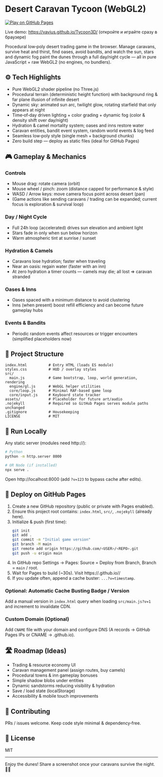 # Desert Caravan Tycoon (WebGL2)

[![Play on GitHub Pages](https://img.shields.io/badge/Play%20Now-GitHub%20Pages-brightgreen?logo=github)](https://vavius.github.io/Tycoon3D/)

Live demo: https://vavius.github.io/Tycoon3D/  (откройте и играйте сразу в браузере)

Procedural low‑poly desert trading game in the browser. Manage caravans, survive heat and thirst, find oases, avoid bandits, and watch the sun, stars and dynamic fog paint the dunes through a full day/night cycle — all in pure JavaScript + raw WebGL2 (no engines, no bundlers).

## ⚙️ Tech Highlights
* Pure WebGL2 shader pipeline (no Three.js)
* Procedural terrain (deterministic height function) with background ring & far plane illusion of infinite desert
* Dynamic sky: animated sun arc, twilight glow, rotating starfield that only appears at night
* Time‑of‑day driven lighting + color grading + dynamic fog (color & density shift over day/night)
* Hydration & camel mortality system; oases and inns restore water
* Caravan entities, bandit event system, random world events & log feed
* Seamless low‑poly style (single mesh + background chunks)
* Zero build step — deploy as static files (ideal for GitHub Pages)

## 🎮 Gameplay & Mechanics
### Controls
* Mouse drag: rotate camera (orbit)
* Mouse wheel / pinch: zoom (distance capped for performance & style)
* WASD / Arrow keys: move camera focus point across desert (pan)
* (Game actions like sending caravans / trading can be expanded; current focus is exploration & survival loop)

### Day / Night Cycle
* Full 24h loop (accelerated) drives sun elevation and ambient light
* Stars fade in only when sun below horizon
* Warm atmospheric tint at sunrise / sunset

### Hydration & Camels
* Caravans lose hydration; faster when traveling
* Near an oasis: regain water (faster with an inn)
* At zero hydration a timer counts — camels may die; all lost => caravan stranded

### Oases & Inns
* Oases spaced with a minimum distance to avoid clustering
* Inns (when present) boost refill efficiency and can become future gameplay hubs

### Events & Bandits
* Periodic random events affect resources or trigger encounters (simplified placeholders now)

## 📂 Project Structure
```
index.html          # Entry HTML (loads ES module)
styles.css          # HUD / overlay styles
src/
  main.js           # Game bootstrap, loop, world generation, rendering
  engine/gl.js      # WebGL helper utilities
  core/loop.js      # Minimal RAF-based game loop
  core/input.js     # Keyboard state tracker
assets/             # Placeholder for future art/audio
.nojekyll           # Required so GitHub Pages serves module paths unchanged
.gitignore          # Housekeeping
LICENSE             # MIT
```

## 🧪 Run Locally
Any static server (modules need http://):
```bash
# Python
python -m http.server 8000

# OR Node (if installed)
npx serve .
```
Open http://localhost:8000 (add `?v=123` to bypass cache after edits).

## 🚀 Deploy on GitHub Pages
1. Create a new GitHub repository (public or private with Pages enabled).
2. Ensure this project root contains: `index.html`, `src/`, `.nojekyll` (already here).
3. Initialize & push (first time):
   ```bash
   git init
   git add .
   git commit -m "Initial game version"
   git branch -M main
   git remote add origin https://github.com/<USER>/<REPO>.git
   git push -u origin main
   ```
4. In GitHub repo Settings → Pages: Source = Deploy from Branch, Branch = `main` / root.
5. Wait for Pages to build (~30s). Visit https://<USER>.github.io/<REPO>/
6. If you update often, append a cache buster: `...?v=timestamp`.

### Optional: Automatic Cache Busting Badge / Version
Add a manual version in `index.html` query when loading `src/main.js?v=1` and increment to invalidate CDN.

### Custom Domain (Optional)
Add `CNAME` file with your domain and configure DNS (A records → GitHub Pages IPs or CNAME → <USER>.github.io).

## 🛣️ Roadmap (Ideas)
* Trading & resource economy UI
* Caravan management panel (assign routes, buy camels)
* Procedural towns & inn gameplay bonuses
* Simple shadow blobs under entities
* Dynamic sandstorms reducing visibility & hydration
* Save / load state (localStorage)
* Accessibility & mobile touch improvements

## 🔧 Contributing
PRs / issues welcome. Keep code style minimal & dependency‑free.

## 📝 License
MIT

---
Enjoy the dunes! Share a screenshot once your caravans survive the night. 🌌🐪
